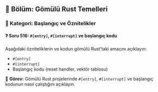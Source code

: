 ## 📘 Bölüm: Gömülü Rust Temelleri  
### 🔹 Kategori: Başlangıç ve Öznitelikler  
#### ❓ Soru 516: `#[entry]`, `#[interrupt]` ve başlangıç kodu

Aşağıdaki özniteliklerin ve kodun gömülü Rust'taki amacını açıklayın:

- `#[entry]`
- `#[interrupt]`
- Başlangıç kodu (reset handler, vektör tablosu)

🔧 **Görev:** Gömülü Rust projelerinde `#[entry]`, `#[interrupt]` ve başlangıç kodunun nasıl çalıştığını açıklayın.
